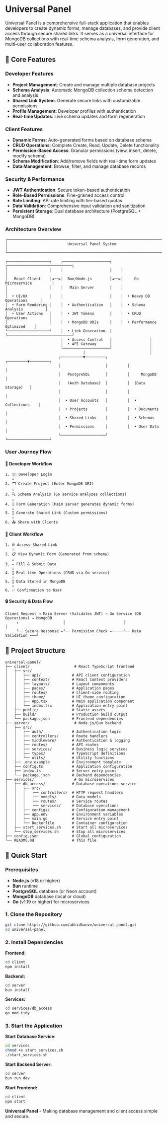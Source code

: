 # Universal Panel

Universal Panel is a comprehensive full-stack application that enables developers to create dynamic forms, manage databases, and provide client access through secure shared links. It serves as a universal interface for MongoDB collections with real-time schema analysis, form generation, and multi-user collaboration features.

## 🚀 Core Features

### Developer Features
- **Project Management**: Create and manage multiple database projects
- **Schema Analysis**: Automatic MongoDB collection schema detection and analysis
- **Shared Link System**: Generate secure links with customizable permissions
- **Profile Management**: Developer profiles with authentication
- **Real-time Updates**: Live schema updates and form regeneration

### Client Features
- **Dynamic Forms**: Auto-generated forms based on database schema
- **CRUD Operations**: Complete Create, Read, Update, Delete functionality
- **Permission-Based Access**: Granular permissions (view, insert, delete, modify schema)
- **Schema Modification**: Add/remove fields with real-time form updates
- **Data Management**: Browse, filter, and manage database records

### Security & Performance
- **JWT Authentication**: Secure token-based authentication
- **Role-Based Permissions**: Fine-grained access control
- **Rate Limiting**: API rate limiting with tier-based quotas
- **Data Validation**: Comprehensive input validation and sanitization
- **Persistent Storage**: Dual database architecture (PostgreSQL + MongoDB)


### Architecture Overview
```
┌─────────────────────────────────────────────────────────────────────────────┐
│                           Universal Panel System                            │
└─────────────────────────────────────────────────────────────────────────────┘

┌───────────────────┐    ┌─────────────────────┐    ┌─────────────────────────────┐
│                   │    │                     │    │                             │
│   React Client    │◄──►│  Bun/Node.js        │◄──►│     Go Microservice         │
│                   │    │   Main Server       │    │                             │
│  • UI/UX          │    │                     │    │  • Heavy DB Operations      │
│  • Form Rendering │    │  • Authentication   │    │  • Schema Analysis          │
│  • User Actions   │    │  • JWT Tokens       │    │  • CRUD Operations          │
│                   │    │  • MongoDB URIs     │    │  • Performance Optimized    │
└───────────────────┘    │  • Link Generation. │    └─────────────────────────────┘
                         │  • Access Control   │                 │
                         │  • API Gateway      │                 │
                         └─────────────────────┘                 │
                                   │                             │
                        ┌──────────▼─────────┐         ┌─────────▼─────────┐
                        │                    │         │                   │
                        │   PostgreSQL       │         │     MongoDB       │
                        │   (Auth Database)  │         │  (Data Storage)   │
                        │                    │         │                   │
                        │  • User Accounts   │         │  • Collections    │
                        │  • Projects        │         │  • Documents      │
                        │  • Shared Links    │         │  • Schemas        │
                        │  • Permissions     │         │  • User Data      │
                        └────────────────────┘         └───────────────────┘
```

### User Journey Flow

#### 🔧 Developer Workflow
```
1. 👨‍💻 Developer Login
   ↓
2. 🗂️ Create Project (Enter MongoDB URI)
   ↓
3. 🔍 Schema Analysis (Go service analyzes collections)
   ↓
4. 📝 Form Generation (Main server generates dynamic forms)
   ↓
5. 🔗 Generate Shared Link (Custom permissions)
   ↓
6. 📤 Share with Clients
```

#### 👥 Client Workflow  
```
1. 🌐 Access Shared Link
   ↓
2. 📋 View Dynamic Form (Generated from schema)
   ↓
3. ✏️ Fill & Submit Data
   ↓
4. 🔄 Real-time Operations (CRUD via Go service)
   ↓
5. 💾 Data Stored in MongoDB
   ↓
6. ✅ Confirmation to User
```

#### 🔒 Security & Data Flow
```
Client Request → Main Server (Validates JWT) → Go Service (DB Operations) → MongoDB
     ↑                    │                          │                      │
     └── Secure Response ←┴── Permission Check ←─────┴── Data Validation ←──┘
```

## 📁 Project Structure

```
universal-panel/
├── client/                    # React TypeScript frontend
│   ├── src/
│   │   ├── api/              # API client configuration
│   │   ├── context/          # React Context providers
│   │   ├── layouts/          # Layout components
│   │   ├── pages/            # Application pages
│   │   ├── routes/           # Client-side routing
│   │   ├── theme/            # UI theme configuration
│   │   ├── App.tsx           # Main application component
│   │   └── index.tsx         # Application entry point
│   ├── public/               # Static assets
│   ├── build/                # Production build output
│   └── package.json          # Frontend dependencies
├── server/                    # Node.js/Bun backend
│   ├── src/
│   │   ├── auth/             # Authentication logic
│   │   ├── controllers/      # Route handlers
│   │   ├── middleware/       # Authentication & logging
│   │   ├── routes/           # API routes
│   │   ├── services/         # Business logic services
│   │   ├── types/            # TypeScript definitions
│   │   └── utils/            # Utility functions
│   ├── .env.example          # Environment template
│   ├── config.ts             # Application configuration
│   ├── index.ts              # Server entry point
│   └── package.json          # Backend dependencies
├── services/                  # Go microservices
│   ├── db_access/            # Database operations service
│   │   ├── src/
│   │   │   ├── controllers/  # HTTP request handlers
│   │   │   ├── models/       # Data models
│   │   │   ├── routes/       # Service routes
│   │   │   └── services/     # Database operations
│   │   ├── configs/          # Configuration management
│   │   ├── app.env           # Environment variables
│   │   ├── main.go           # Service entry point
│   │   └── Dockerfile        # Container configuration
│   ├── start_services.sh     # Start all microservices
│   └── stop_services.sh      # Stop all microservices
├── config.json               # Global configuration
└── README.md                 # This file
```

## 🚀 Quick Start

### Prerequisites
- **Node.js** (v18 or higher)
- **Bun** runtime
- **PostgreSQL** database (or Neon account)
- **MongoDB** database (local or cloud)
- **Go** (v1.19 or higher) for microservices

### 1. Clone the Repository
```bash
git clone https://github.com/abhidhanve/universal-panel.git
cd universal-panel
```

### 2. Install Dependencies

**Frontend:**
```bash
cd client
npm install
```

**Backend:**
```bash
cd server
bun install
```

**Services:**
```bash
cd services/db_access
go mod tidy
```

### 3. Start the Application

**Start Database Service:**
```bash
cd services
chmod +x start_services.sh
./start_services.sh
```

**Start Backend Server:**
```bash
cd server
bun run dev

```

**Start Frontend:**
```bash
cd client
npm start  

```

**Universal Panel** - Making database management and client access simple and secure.
